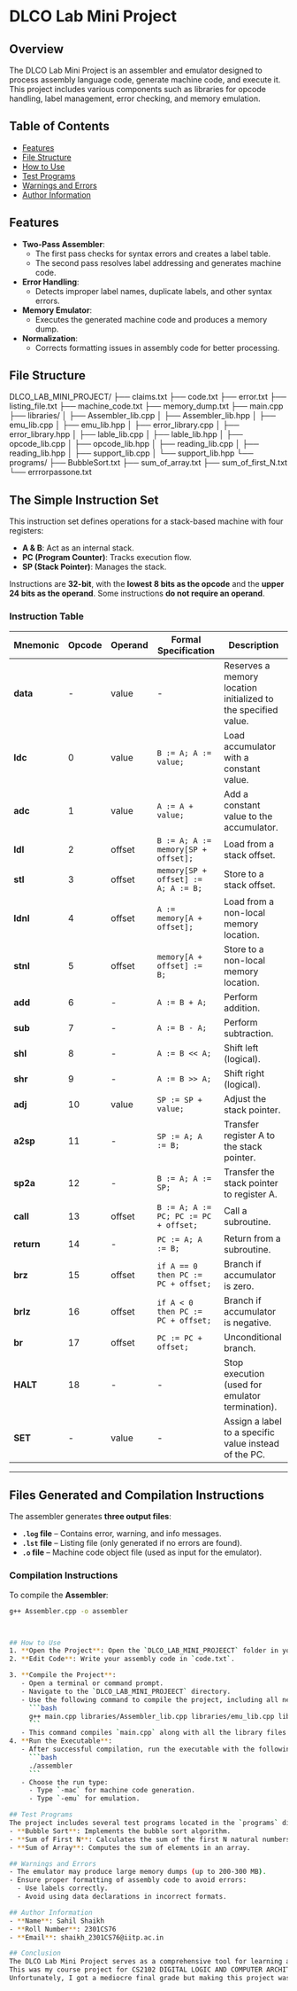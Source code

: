# DLCO Lab Mini Project

## Overview
The DLCO Lab Mini Project is an assembler and emulator designed to process assembly language code, generate machine code, and execute it. This project includes various components such as libraries for opcode handling, label management, error checking, and memory emulation.

## Table of Contents
- [Features](#features)
- [File Structure](#file-structure)
- [How to Use](#how-to-use)
- [Test Programs](#test-programs)
- [Warnings and Errors](#warnings-and-errors)
- [Author Information](#author-information)

## Features
- **Two-Pass Assembler**: 
  - The first pass checks for syntax errors and creates a label table.
  - The second pass resolves label addressing and generates machine code.
- **Error Handling**: 
  - Detects improper label names, duplicate labels, and other syntax errors.
- **Memory Emulator**: 
  - Executes the generated machine code and produces a memory dump.
- **Normalization**: 
  - Corrects formatting issues in assembly code for better processing.

## File Structure
DLCO_LAB_MINI_PROJECT/
├── claims.txt
├── code.txt
├── error.txt
├── listing_file.txt
├── machine_code.txt
├── memory_dump.txt
├── main.cpp
├── libraries/
│   ├── Assembler_lib.cpp
│   ├── Assembler_lib.hpp
│   ├── emu_lib.cpp
│   ├── emu_lib.hpp
│   ├── error_library.cpp
│   ├── error_library.hpp
│   ├── lable_lib.cpp
│   ├── lable_lib.hpp
│   ├── opcode_lib.cpp
│   ├── opcode_lib.hpp
│   ├── reading_lib.cpp
│   ├── reading_lib.hpp
│   ├── support_lib.cpp
│   └── support_lib.hpp
└── programs/
    ├── BubbleSort.txt
    ├── sum_of_array.txt
    ├── sum_of_first_N.txt
    └── errrorpassone.txt

## The Simple Instruction Set

This instruction set defines operations for a stack-based machine with four registers:
- **A & B**: Act as an internal stack.
- **PC (Program Counter)**: Tracks execution flow.
- **SP (Stack Pointer)**: Manages the stack.

Instructions are **32-bit**, with the **lowest 8 bits as the opcode** and the **upper 24 bits as the operand**. Some instructions **do not require an operand**.

### Instruction Table

| Mnemonic  | Opcode | Operand  | Formal Specification                          | Description                                                               |
|-----------|--------|----------|-----------------------------------------------|--------------                                                             |
| **data**  | -      | value    | -                                             | Reserves a memory location initialized to the specified value.            |                                                  
| **ldc**   | 0      | value    | `B := A; A := value;`                         | Load accumulator with a constant value.                                   |                           
| **adc**   | 1      | value    | `A := A + value;`                             | Add a constant value to the accumulator.                                  |                            
| **ldl**   | 2      | offset   | `B := A; A := memory[SP + offset];`           | Load from a stack offset.                                                 |             
| **stl**   | 3      | offset   | `memory[SP + offset] := A; A := B;`           | Store to a stack offset.                                                  |            
| **ldnl**  | 4      | offset   | `A := memory[A + offset];`                    | Load from a non-local memory location.                                    |                          
| **stnl**  | 5      | offset   | `memory[A + offset] := B;`                    | Store to a non-local memory location.                                     |                         
| **add**   | 6      | -        | `A := B + A;`                                 | Perform addition.                                                         |     
| **sub**   | 7      | -        | `A := B - A;`                                 | Perform subtraction.                                                      |        
| **shl**   | 8      | -        | `A := B << A;`                                | Shift left (logical).                                                     |         
| **shr**   | 9      | -        | `A := B >> A;`                                | Shift right (logical).                                                    |          
| **adj**   | 10     | value    | `SP := SP + value;`                           | Adjust the stack pointer.                                                 |             
| **a2sp**  | 11     | -        | `SP := A; A := B;`                            | Transfer register A to the stack pointer.                                 |                             
| **sp2a**  | 12     | -        | `B := A; A := SP;`                            | Transfer the stack pointer to register A.                                 |                             
| **call**  | 13     | offset   | `B := A; A := PC; PC := PC + offset;`         | Call a subroutine.                                                        |      
| **return**| 14     | -        | `PC := A; A := B;`                            | Return from a subroutine.                                                 |             
| **brz**   | 15     | offset   | `if A == 0 then PC := PC + offset;`           | Branch if accumulator is zero.                                            |                  
| **brlz**  | 16     | offset   | `if A < 0 then PC := PC + offset;`            | Branch if accumulator is negative.                                        |                      
| **br**    | 17     | offset   | `PC := PC + offset;`                          | Unconditional branch.                                                     |         
| **HALT**  | 18     | -        | -                                             | Stop execution (used for emulator termination).                           |                                   
| **SET**   | -      | value    | -                                             | Assign a label to a specific value instead of the PC.                     |                                         
-------------------------------------------------------------------------------------------------------------------------------------------------------------

## Files Generated and Compilation Instructions

The assembler generates **three output files**:

- **`.log` file** – Contains error, warning, and info messages.
- **`.lst` file** – Listing file (only generated if no errors are found).
- **`.o` file** – Machine code object file (used as input for the emulator).

### Compilation Instructions

To compile the **Assembler**:
```sh
g++ Assembler.cpp -o assembler



## How to Use
1. **Open the Project**: Open the `DLCO_LAB_MINI_PROJEECT` folder in your preferred IDE (e.g., VS Code).
2. **Edit Code**: Write your assembly code in `code.txt`.

3. **Compile the Project**:
   - Open a terminal or command prompt.
   - Navigate to the `DLCO_LAB_MINI_PROJEECT` directory.
   - Use the following command to compile the project, including all necessary libraries:
     ```bash
     g++ main.cpp libraries/Assembler_lib.cpp libraries/emu_lib.cpp libraries/error_library.cpp libraries/lable_lib.cpp libraries/opcode_lib.cpp libraries/reading_lib.cpp libraries/support_lib.cpp -o assembler
     ```
   - This command compiles `main.cpp` along with all the library files and creates an executable named `assembler`.
4. **Run the Executable**:
   - After successful compilation, run the executable with the following command:
     ```bash
     ./assembler
     ```
   - Choose the run type:
     - Type `-mac` for machine code generation.
     - Type `-emu` for emulation.

## Test Programs
The project includes several test programs located in the `programs` directory:
- **Bubble Sort**: Implements the bubble sort algorithm.
- **Sum of First N**: Calculates the sum of the first N natural numbers.
- **Sum of Array**: Computes the sum of elements in an array.

## Warnings and Errors
- The emulator may produce large memory dumps (up to 200-300 MB).
- Ensure proper formatting of assembly code to avoid errors:
  - Use labels correctly.
  - Avoid using data declarations in incorrect formats.

## Author Information
- **Name**: Sahil Shaikh
- **Roll Number**: 2301CS76
- **Email**: shaikh_2301CS76@iitp.ac.in

## Conclusion
The DLCO Lab Mini Project serves as a comprehensive tool for learning assembly language programming, providing both an assembler and an emulator. It is designed for UNIX and Mac systems and is compatible with Xcode version 14.2.
This was my course project for CS2102 DIGITAL LOGIC AND COMPUTER ARCHITECTURE for Prof Jimsom Mathews. 
Unfortunately, I got a mediocre final grade but making this project was a worthy experience.

